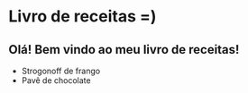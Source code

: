 # Livro de receitas =)

## Olá! Bem vindo ao  meu livro de receitas! 

- Strogonoff de frango
- Pavê de chocolate